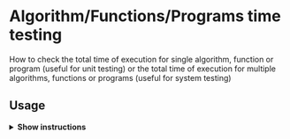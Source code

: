 # Algorithm/Functions/Programs time testing

How to check the total time of execution for single algorithm, function or program (useful for unit testing)
or the total time of execution for multiple algorithms, functions or programs (useful for system testing)

## Usage

<details><summary><b>Show instructions</b></summary>
  
1. Download and compile
  
 1.1 C++ compile flags (c++11 or newer):

  ```sh
  $ g++ -std=c++11 TimeTesting.cpp -o TimeTesting
  
  $ ./TimeTesting
  ```
 1.2 C compile flags (any C standard version with the recent glibc version):
  
  ```sh
  $ gcc -std=c17 -D_POSIX_SOURCE -D_GNU_SOURCE -D_POSIX_C_SOURCE=199309L TimeTesting.cpp -o TimeTesting
  
  $ ./TimeTesting
  ```

2. For the programs variant (once compiled), an example:

  ```sh
  $ ./TimeTesting ./a.out
  ```
PLEASE NOTE: Be assure that the second argument is passed with the correct path.

## Motivation

I needed a simple program in C/C++ to test the time complexity of my functions and programs and
i wanted to study in deep the time counting, similar to the `time` command in Unix.

## Why

So i (and you) can test easily any program (in any language) or function (in C/C++).

## Problem solved

The limit of utility of `time` command in the case you have to test single functions in your code
(limited for C/C++, for now). If you're interested for the C part, just comment che C++ includes 
and the dotest_cpp() function.

## Knowledge

How to count the time passing in C (clock_gettime() from the time library) and C++ (high_resolution_clock
from the chrono library).
